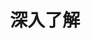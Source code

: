---
    weight: 1994
    title: "深入了解"
    description: ""
    icon: "article"
    draft: false
    toc: true
---
